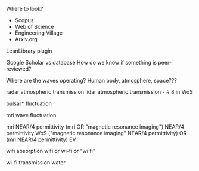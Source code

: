 Where to look?
* Scopus
* Web of Science
* Engineering Village
* Arxiv.org

LeanLibrary plugin

Google Scholar vs database
How do we know if something is peer-reviewed?

Where are the waves operating? Human body, atmosphere, space???

radar atmospheric transmission
lidar atmospheric transmission - # 8 in WoS

pulsar* fluctuation

mri wave fluctuation

mri NEAR/4 permittivity
(mri OR "magnetic resonance imaging") NEAR/4 permittivity WoS
("magnetic resonance imaging" NEAR/4 permittivity) OR (mri NEAR/4 permittivity) EV

wifi absorption
wifi or wi-fi or "wi fi"

wi-fi transmission water
